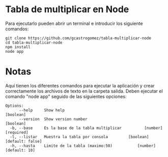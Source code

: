 # Tabla de multiplicar en Node
Para ejecutarlo pueden abrir un terminal e introducir los siguiente comandos:
```
git clone https://github.com/gcastrogomez/tabla-multiplicar-node
cd tabla-multiplicar-node
npm install
node app
```
# Notas
Aquí tienen los diferentes comandos para ejecutar la aplicación y crear correctamente los archivos de texto en la carpeta salida. Deben ejecutar el comando "node app" seguido de las siguientes opciones:

```
Options:
      --help     Show help                                             [boolean]
      --version  Show version number                                   [boolean]
  -b, --base     Es la base de la tabla multiplicar          [number] [required]
  -l, --listar   Muestra la tabla por consola         [boolean] [default: false]
  -h, --hasta    Limite de la tabla (maximo:50)           [number] [default: 10]
  ```
